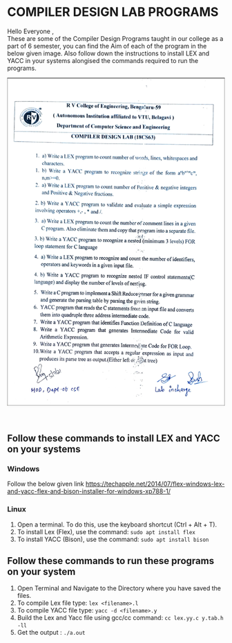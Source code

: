 # COMPILER DESIGN LAB PROGRAMS

Hello Everyone ,<br/>
These are some of the Compiler Design Programs taught in our college as a part of 6 semester, you can find the Aim of each of the program in the below given image. Also follow down the instructions to install LEX and YACC in your systems alongised the commands required to run the programs.<br/>

![Questions](https://github.com/yatinsatija/Compiler-Design-Programs-for-LEX-and-YACC/blob/main/compilerTopics.png)

<br/>

## Follow these commands to install LEX and YACC on your systems

### Windows

Follow the below given link https://techapple.net/2014/07/flex-windows-lex-and-yacc-flex-and-bison-installer-for-windows-xp788-1/ <br/>

### Linux

1. Open a terminal. To do this, use the keyboard shortcut (Ctrl + Alt + T).
2. To install Lex (Flex), use the command:
   `sudo apt install flex`
3. To install YACC (Bison), use the command:
   `sudo apt install bison`

## Follow these commands to run these programs on your system

1. Open Terminal and Navigate to the Directory where you have saved the files.
2. To compile Lex file type:
   `lex <filename>.l`
3. To compile YACC file type:
   `yacc -d <filename>.y`
4. Build the Lex and Yacc file using gcc/cc command:
   `cc lex.yy.c y.tab.h -ll`
5. Get the output :
   `./a.out`
